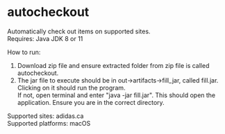 # autocheckout
Automatically check out items on supported sites. <br>
Requires: Java JDK 8 or 11 <br>

How to run:<br>
1. Download zip file and ensure extracted folder from zip file is called autocheckout. 
2. The jar file to execute should be in out->artifacts->fill_jar, called fill.jar. Clicking on it should run the program. <br>
If not, open terminal and enter "java -jar fill.jar". This should open the application. Ensure you are in the correct directory.

Supported sites: adidas.ca <br>
Supported platforms: macOS
